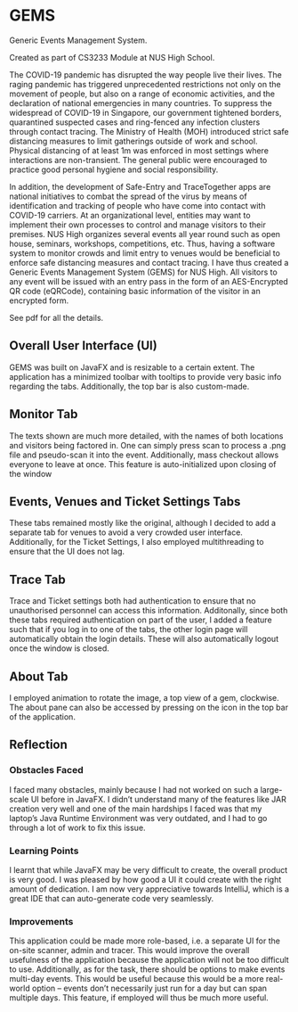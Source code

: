 # GEMS
Generic Events Management System.

Created as part of CS3233 Module at NUS High School.

The COVID-19 pandemic has disrupted the way people live their lives. The raging pandemic has triggered unprecedented restrictions not only on the movement of people, but also on a range of economic activities, and the declaration of national emergencies in many countries. To suppress the widespread of COVID-19 in Singapore, our government tightened borders, quarantined suspected cases and ring-fenced any infection clusters through contact tracing. The Ministry of Health (MOH) introduced strict safe distancing measures to limit gatherings outside of work and school. Physical distancing of at least 1m was enforced in most settings where interactions are non-transient. The general public were encouraged to practice good personal hygiene and social responsibility.

In addition, the development of Safe-Entry and TraceTogether apps are national initiatives to combat the spread of the virus by means of identification and tracking of people who have come into contact with COVID-19 carriers. At an organizational level, entities may want to implement their own processes to control and manage visitors to their premises. NUS High organizes several events all year round such as open house, seminars, workshops, competitions, etc. Thus, having a software system to monitor crowds and limit entry to venues would be beneficial to enforce safe distancing measures and contact tracing. I have thus created a Generic Events Management System (GEMS) for NUS High. All visitors to any event will be issued with an entry pass in the form of an AES-Encrypted QR code (eQRCode), containing basic information of the visitor in an encrypted form.


See pdf for all the details.


## Overall User Interface (UI)
GEMS was built on JavaFX and is resizable to a certain extent. The application has a minimized toolbar with tooltips to provide very basic info regarding the tabs. Additionally, the top bar is also custom-made.


## Monitor Tab
The texts shown are much more detailed, with the names of both locations and visitors being factored in. One can simply press scan to process a .png file and pseudo-scan it into the event. Additionally, mass checkout allows everyone to leave at once. This feature is auto-initialized upon closing of the window


## Events, Venues and Ticket Settings Tabs
These tabs remained mostly like the original, although I decided to add a separate tab for venues to avoid a very crowded user interface. Additionally, for the Ticket Settings, I also employed multithreading to ensure that the UI does not lag.


## Trace Tab
Trace and Ticket settings both had authentication to ensure that no unauthorised personnel can access this information. Additonally, since both these tabs required authentication on part of the user, I added a feature such that if you log in to one of the tabs, the other login page will automatically obtain the login details. These will also automatically logout once the window is closed.


## About Tab
I employed animation to rotate the image, a top view of a gem, clockwise. The about pane can also be accessed by pressing on the icon in the top bar of the application.


## Reflection
### Obstacles Faced
I faced many obstacles, mainly because I had not worked on such a large-scale UI before in JavaFX. I didn’t understand many of the features like JAR creation very well and one of the main hardships I faced was that my laptop’s Java Runtime Environment was very outdated, and I had to go through a lot of work to fix this issue.

### Learning Points
I learnt that while JavaFX may be very difficult to create, the overall product is very good. I was pleased by how good a UI it could create with the right amount of dedication. I am now very appreciative towards IntelliJ, which is a great IDE that can auto-generate code very seamlessly.

### Improvements
This application could be made more role-based, i.e. a separate UI for the on-site scanner, admin and tracer. This would improve the overall usefulness of the application because the application will not be too difficult to use. Additionally, as for the task, there should be options to make events multi-day events. This would be useful because this would be a more real-world option – events don’t necessarily just run for a day but can span multiple days. This feature, if employed will thus be much more useful.
